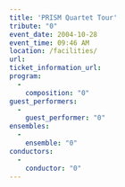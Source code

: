 ```yaml
---
title: 'PRISM Quartet Tour'
tribute: "0"
event_date: 2004-10-28
event_time: 09:46 AM
location: /facilities/
url: 
ticket_information_url: 
program: 
  -
    composition: "0"
guest_performers: 
  -
    guest_performer: "0"
ensembles: 
  -
    ensemble: "0"
conductors: 
  -
    conductor: "0"
---
```

